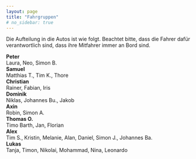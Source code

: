 ```yaml
---
layout: page
title: "Fahrgruppen"
# no_sidebar: true
---
```


Die Aufteilung in die Autos ist wie folgt. Beachtet bitte, dass die Fahrer dafür verantwortlich sind, dass ihre Mitfahrer immer an Bord sind.

<div class="fahrgruppen">
  <div class="fahrer">
    <strong>Peter</strong><br>
    <span>Laura, Neo, Simon B.</span>
  </div>
  <div class="fahrer">
    <strong>Samuel</strong><br>
    <span>Matthias T., Tim K., Thore</span>
  </div>
  <div class="fahrer">
    <strong>Christian</strong><br>
    <span>Rainer, Fabian, Iris</span>
  </div>
  <div class="fahrer">
    <strong>Dominik</strong><br>
    <span>Niklas, Johannes Bu., Jakob</span>
  </div>
  <div class="fahrer">
    <strong>Axin</strong><br>
    <span>Robin, Simon A.</span>
  </div>
  <div class="fahrer">
    <strong>Thomas O.</strong><br>
    <span>Timo Barth, Jan, Florian</span>
  </div>
  <div class="fahrer">
    <strong>Alex</strong><br>
    <span>Tim S., Kristin, Melanie, Alan, Daniel, Simon J., Johannes Ba.</span>
  </div>
  <div class="fahrer">
    <strong>Lukas</strong><br>
    <span>Tanja, Timon, Nikolai, Mohammad, Nina, Leonardo</span>
  </div>
</div>

